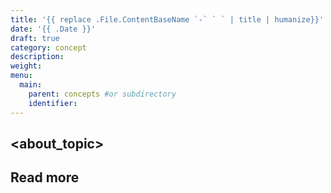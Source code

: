 ```yaml
---
title: '{{ replace .File.ContentBaseName `-` ` ` | title | humanize}}'
date: '{{ .Date }}'
draft: true
category: concept
description:
weight:
menu:
  main:
    parent: concepts #or subdirectory
    identifier:
---
```



<!---
Explain what this section is about. Explain why it matters to the end user
--->

## <about_topic>

<!--- try to use headings to summarize their text content -->

## Read more

<!-- link to further reading -->

